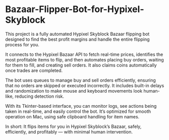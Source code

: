 # Bazaar-Flipper-Bot-for-Hypixel-Skyblock
This project is a fully automated Hypixel Skyblock Bazaar flipping bot designed to find the best profit margins and handle the entire flipping process for you.

It connects to the Hypixel Bazaar API to fetch real-time prices, identifies the most profitable items to flip, and then automates placing buy orders, waiting for them to fill, and creating sell orders. It also claims coins automatically once trades are completed.

The bot uses queues to manage buy and sell orders efficiently, ensuring that no orders are skipped or executed incorrectly. It includes built-in delays and randomization to make mouse and keyboard movements look human-like, reducing detection risk.

With its Tkinter-based interface, you can monitor logs, see actions being taken in real-time, and easily control the bot. It’s optimized for smooth operation on Mac, using safe clipboard handling for item names.

In short: It flips items for you in Hypixel Skyblock’s Bazaar, safely, efficiently, and profitably — with minimal human intervention.
